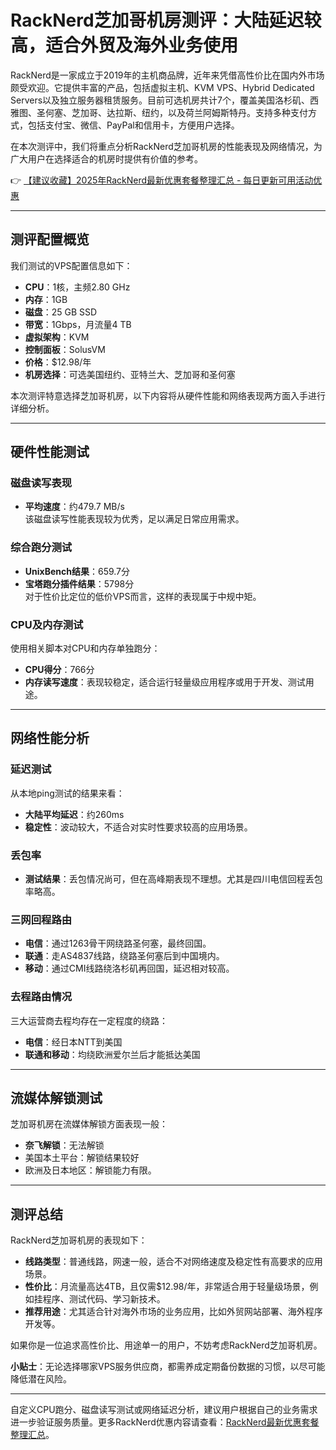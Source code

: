 # RackNerd芝加哥机房测评：大陆延迟较高，适合外贸及海外业务使用

RackNerd是一家成立于2019年的主机商品牌，近年来凭借高性价比在国内外市场颇受欢迎。它提供丰富的产品，包括虚拟主机、KVM VPS、Hybrid Dedicated Servers以及独立服务器租赁服务。目前可选机房共计7个，覆盖美国洛杉矶、西雅图、圣何塞、芝加哥、达拉斯、纽约，以及荷兰阿姆斯特丹。支持多种支付方式，包括支付宝、微信、PayPal和信用卡，方便用户选择。

在本次测评中，我们将重点分析RackNerd芝加哥机房的性能表现及网络情况，为广大用户在选择适合的机房时提供有价值的参考。

👉 [【建议收藏】2025年RackNerd最新优惠套餐整理汇总 - 每日更新可用活动优惠](https://bit.ly/Rack_Nerd)

---

## 测评配置概览

我们测试的VPS配置信息如下：

- **CPU**：1核，主频2.80 GHz  
- **内存**：1GB  
- **磁盘**：25 GB SSD  
- **带宽**：1Gbps，月流量4 TB  
- **虚拟架构**：KVM  
- **控制面板**：SolusVM  
- **价格**：$12.98/年  
- **机房选择**：可选美国纽约、亚特兰大、芝加哥和圣何塞

本次测评特意选择芝加哥机房，以下内容将从硬件性能和网络表现两方面入手进行详细分析。

---

## 硬件性能测试

### 磁盘读写表现
- **平均速度**：约479.7 MB/s  
该磁盘读写性能表现较为优秀，足以满足日常应用需求。

### 综合跑分测试
- **UnixBench结果**：659.7分  
- **宝塔跑分插件结果**：5798分  
对于性价比定位的低价VPS而言，这样的表现属于中规中矩。

### CPU及内存测试
使用相关脚本对CPU和内存单独跑分：
- **CPU得分**：766分  
- **内存读写速度**：表现较稳定，适合运行轻量级应用程序或用于开发、测试用途。

---

## 网络性能分析

### 延迟测试
从本地ping测试的结果来看：
- **大陆平均延迟**：约260ms
- **稳定性**：波动较大，不适合对实时性要求较高的应用场景。

### 丢包率
- **测试结果**：丢包情况尚可，但在高峰期表现不理想。尤其是四川电信回程丢包率略高。

### 三网回程路由
- **电信**：通过1263骨干网绕路圣何塞，最终回国。  
- **联通**：走AS4837线路，绕路圣何塞后到中国境内。  
- **移动**：通过CMI线路绕洛杉矶再回国，延迟相对较高。

### 去程路由情况
三大运营商去程均存在一定程度的绕路：
- **电信**：经日本NTT到美国  
- **联通和移动**：均绕欧洲爱尔兰后才能抵达美国

---

## 流媒体解锁测试
芝加哥机房在流媒体解锁方面表现一般：
- **奈飞解锁**：无法解锁  
- 美国本土平台：解锁结果较好  
- 欧洲及日本地区：解锁能力有限。

---

## 测评总结

RackNerd芝加哥机房的表现如下：
- **线路类型**：普通线路，网速一般，适合不对网络速度及稳定性有高要求的应用场景。  
- **性价比**：月流量高达4TB，且仅需$12.98/年，非常适合用于轻量级场景，例如挂程序、测试代码、学习新技术。  
- **推荐用途**：尤其适合针对海外市场的业务应用，比如外贸网站部署、海外程序开发等。

如果你是一位追求高性价比、用途单一的用户，不妨考虑RackNerd芝加哥机房。

**小贴士**：无论选择哪家VPS服务供应商，都需养成定期备份数据的习惯，以尽可能降低潜在风险。

---
自定义CPU跑分、磁盘读写测试或网络延迟分析，建议用户根据自己的业务需求进一步验证服务质量。更多RackNerd优惠内容请查看：[RackNerd最新优惠套餐整理汇总](https://bit.ly/Rack_Nerd)。
